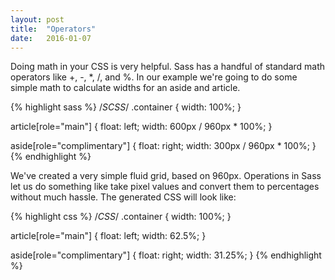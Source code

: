 ```yaml
---
layout: post
title:  "Operators"
date:   2016-01-07
---
```


<p class="intro"><span class="dropcap">D</span>oing math in your CSS is very helpful. Sass has a handful of standard math operators like +, -, *, /, and %. In our example we're going to do some simple math to calculate widths for an aside and article.</p>

{% highlight sass %}
/*SCSS*/
.container { 
  width: 100%; 
}

article[role="main"] {
  float: left;
  width: 600px / 960px * 100%;
}

aside[role="complimentary"] {
  float: right;
  width: 300px / 960px * 100%;
}
{% endhighlight %}

We've created a very simple fluid grid, based on 960px. Operations in Sass let us do something like take pixel values and convert them to percentages without much hassle. The generated CSS will look like:

{% highlight css %}
/*CSS*/
.container {
  width: 100%;
}

article[role="main"] {
  float: left;
  width: 62.5%;
}

aside[role="complimentary"] {
  float: right;
  width: 31.25%;
}
{% endhighlight %}
